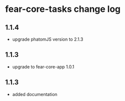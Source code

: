 # fear-core-tasks change log

## 1.1.4

- upgrade phatomJS version to 2.1.3

## 1.1.3

- upgrade to fear-core-app 1.0.1

## 1.1.3

- added documentation